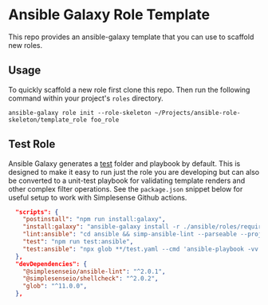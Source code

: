 # Ansible Galaxy Role Template

This repo provides an ansible-galaxy template that you can use
to scaffold new roles.

## Usage

To quickly scaffold a new role first clone this repo. Then run the following
command within your project's `roles` directory.

```shell
ansible-galaxy role init --role-skeleton ~/Projects/ansible-role-skeleton/template_role foo_role
```

## Test Role

Ansible Galaxy generates a [test](./template_role/tests/) folder and playbook by default. This is designed to make it easy to run just the role you are developing but can also be converted to a unit-test playbook for validating template renders and other complex filter operations. See the `package.json` snippet below for useful setup to work with Simplesense Github actions.

```json
  "scripts": {
    "postinstall": "npm run install:galaxy",
    "install:galaxy": "ansible-galaxy install -r ./ansible/roles/requirements.yaml ",
    "lint:ansible": "cd ansible && simp-ansible-lint --parseable --project-dir .",
    "test": "npm run test:ansible",
    "test:ansible": "npx glob **/test.yaml --cmd 'ansible-playbook -vv'"
  },
  "devDependencies": {
    "@simplesenseio/ansible-lint": "^2.0.1",
    "@simplesenseio/shellcheck": "^2.0.2",
    "glob": "^11.0.0",
  },
```
